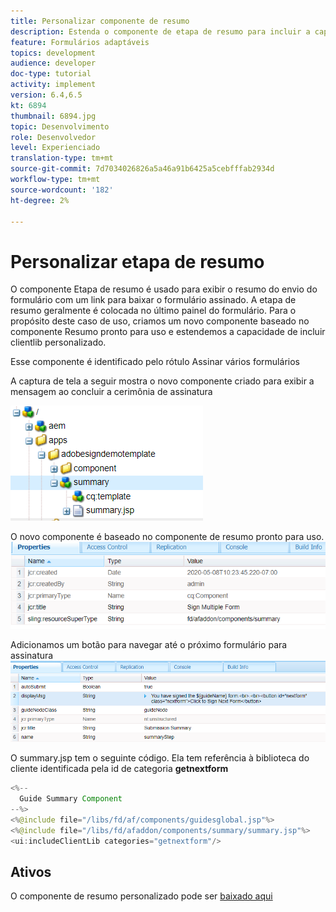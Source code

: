 ```yaml
---
title: Personalizar componente de resumo
description: Estenda o componente de etapa de resumo para incluir a capacidade de navegar até o próximo formulário no pacote.
feature: Formulários adaptáveis
topics: development
audience: developer
doc-type: tutorial
activity: implement
version: 6.4,6.5
kt: 6894
thumbnail: 6894.jpg
topic: Desenvolvimento
role: Desenvolvedor
level: Experienciado
translation-type: tm+mt
source-git-commit: 7d7034026826a5a46a91b6425a5cebfffab2934d
workflow-type: tm+mt
source-wordcount: '182'
ht-degree: 2%

---
```



# Personalizar etapa de resumo

O componente Etapa de resumo é usado para exibir o resumo do envio do formulário com um link para baixar o formulário assinado. A etapa de resumo geralmente é colocada no último painel do formulário.
Para o propósito deste caso de uso, criamos um novo componente baseado no componente Resumo pronto para uso e estendemos a capacidade de incluir clientlib personalizado.

Esse componente é identificado pelo rótulo Assinar vários formulários

A captura de tela a seguir mostra o novo componente criado para exibir a mensagem ao concluir a cerimônia de assinatura

![componente de resumo](assets/summary.PNG)

O novo componente é baseado no componente de resumo pronto para uso.
![component-prop](assets/componentprop.PNG)

Adicionamos um botão para navegar até o próximo formulário para assinatura
![código-modelo](assets/template-code.PNG)

O summary.jsp tem o seguinte código. Ela tem referência à biblioteca do cliente identificada pela id de categoria **getnextform**

```java
<%--
  Guide Summary Component
--%>
<%@include file="/libs/fd/af/components/guidesglobal.jsp"%>
<%@include file="/libs/fd/afaddon/components/summary/summary.jsp"%>
<ui:includeClientLib categories="getnextform"/>
```

## Ativos

O componente de resumo personalizado pode ser [baixado aqui](assets/custom-summary-step.zip)


